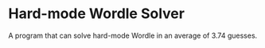 # Hard-mode Wordle Solver
A program that can solve hard-mode Wordle in an average of 3.74 guesses. 
